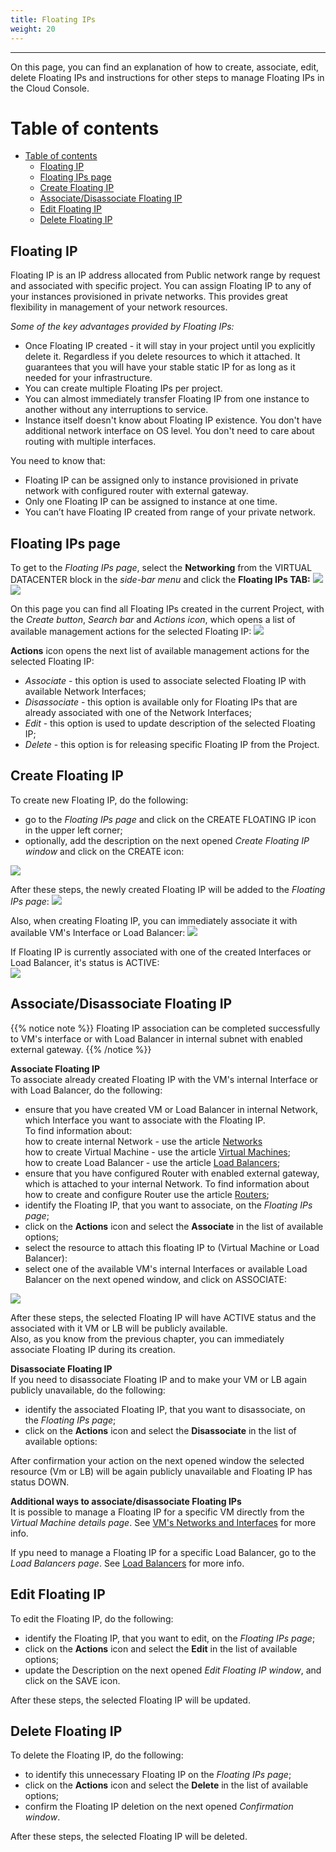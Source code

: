 ```yaml
---
title: Floating IPs
weight: 20
---
```

___
On this page, you can find an explanation of how to create, associate, edit, delete Floating IPs and instructions for other steps to manage Floating IPs in the Cloud Console. 

# Table of contents
- [Table of contents](#table-of-contents)
  - [Floating IP](#floating-ip)
  - [Floating IPs page](#floating-ips-page)
  - [Create Floating IP](#create-floating-ip)
  - [Associate/Disassociate Floating IP](#associatedisassociate-floating-ip)
  - [Edit Floating IP](#edit-floating-ip)
  - [Delete Floating IP](#delete-floating-ip)

## Floating IP
Floating IP is an IP address allocated from Public network range by request and associated with specific project. You can assign Floating IP to any of your instances provisioned in private networks. This provides great flexibility in management of your network resources.

*Some of the key advantages provided by Floating IPs:*
* Once Floating IP created - it will stay in your project until you explicitly delete it. Regardless if you delete resources to which it attached. It guarantees that you will have your stable static IP for as long as it needed for your infrastructure. 
* You can create multiple Floating IPs per project.
* You can almost immediately transfer Floating IP from one instance to another without any interruptions to service. 
* Instance itself doesn't know about Floating IP existence. You don't have additional network interface on OS level. You don't need to care about routing with multiple interfaces.

You need to know that:  
* Floating IP can be assigned only to instance provisioned in private network with configured router with external gateway.  
* Only one Floating IP can be assigned to instance at one time.  
* You can’t have Floating IP created from range of your private network.  

## Floating IPs page
To get to the *Floating IPs page*, select the **Networking** from the VIRTUAL DATACENTER block in the *side-bar menu* and click the **Floating IPs TAB:**
![](../../../assets/images/networks/net-1.png?width=15pc&classes=border,shadow) 
![](../../../assets/images/networks/net-2.png?width=20pc&classes=border,shadow) 

On this page you can find all Floating IPs created in the current Project, with the *Create button*, *Search bar* and *Actions icon*, which opens a list of available management actions for the selected Floating IP:
![](../../../assets/images/networks/net-3.png?classes=border,shadow) 

**Actions** icon opens the next list of available management actions for the selected Floating IP:
- *Associate* - this option is used to associate selected Floating IP with available Network Interfaces;
- *Disassociate* - this option is available only for Floating IPs that are already associated with one of the Network Interfaces; 
- *Edit* - this option is used to update description of the selected Floating IP; 
- *Delete* -  this option is for releasing specific Floating IP from the Project.

## Create Floating IP
To create new Floating IP, do the following:
- go to the *Floating IPs page* and click on the CREATE FLOATING IP icon in the upper left corner;
- optionally, add the description on the next opened *Create Floating IP window* and click on the CREATE icon:    

![](../../../assets/images/networks/net-4.png?width=35pc&classes=border,shadow) 

After these steps, the newly created Floating IP will be added to the *Floating IPs page*:
![](../../../assets/images/networks/net-5.png?classes=border,shadow)

Also, when creating Floating IP, you can immediately associate it with available VM's Interface or Load Balancer:
![](../../../assets/images/networks/net-6.png?width=35pc&classes=border,shadow) 

If Floating IP is currently associated with one of the created Interfaces or Load Balancer, it's status is ACTIVE:  
![](../../../assets/images/networks/net-7.png?classes=border,shadow)

## Associate/Disassociate Floating IP

{{% notice note %}}
Floating IP association can be completed successfully to VM's interface or with Load Balancer in internal subnet with enabled external gateway.
{{% /notice %}}

**Associate Floating IP**  
To associate already created Floating IP with the VM's internal Interface or with Load Balancer, do the following:
- ensure that you have created VM or Load Balancer in internal Network, which Interface you want to associate with the Floating IP.  
  To find information about:  
  how to create internal Network - use the article [Networks](https://docs.ventuscloud.eu/products/networking/networks/)  
  how to create Virtual Machine - use the article [Virtual Machines](https://docs.ventuscloud.eu/products/compute/virtual-machines/);  
    how to create Load Balancer - use the article [Load Balancers](https://docs.ventuscloud.eu/products/networking/load-balancers/);   
- ensure that you have configured Router with enabled external gateway, which is attached to your internal Network.
  To find information about how to create and configure Router use the article [Routers](https://docs.ventuscloud.eu/products/networking/routers/);
- identify the Floating IP, that you want to associate, on the *Floating IPs page*;
- click on the **Actions** icon and select the **Associate** in the list of available options;  
- select the resource to attach this floating IP to (Virtual Machine or Load Balancer):
- select one of the available VM's internal Interfaces or available Load Balancer on the next opened window, and click on ASSOCIATE:

![](../../../assets/images/networks/net-9.png?width=35pc&classes=border,shadow) 

After these steps, the selected Floating IP will have ACTIVE status and the associated with it VM or LB will be publicly available.  
Also, as you know from the previous chapter, you can immediately associate Floating IP during its creation.

**Disassociate Floating IP**  
If you need to disassociate Floating IP and to make your VM or LB again publicly unavailable, do the following:
- identify the associated Floating IP, that you want to disassociate, on the *Floating IPs page*;
- click on the **Actions** icon and select the **Disassociate** in the list of available options:

After confirmation your action on the next opened window the selected resource (Vm or LB) will be again publicly unavailable and Floating IP has status DOWN.

**Additional ways to associate/disassociate Floating IPs**  
It is possible to manage a Floating IP for a specific VM directly from the *Virtual Machine details page*. See [VM's Networks and Interfaces](https://docs.ventuscloud.eu/products/networking/manage-networks/) for more info.

If ypu need to manage a Floating IP for a specific Load Balancer, go to the *Load Balancers page*. See [Load Balancers](https://docs.ventuscloud.eu/products/networking/load-balancers/) for more info.

## Edit Floating IP

To edit the Floating IP, do the following:
- identify the Floating IP, that you want to edit, on the *Floating IPs page*;
- click on the **Actions** icon and select the **Edit** in the list of available options;
- update the Description on the next opened *Edit Floating IP window*, and click on the SAVE icon.

After these steps, the selected Floating IP will be updated.

## Delete Floating IP

To delete the Floating IP, do the following:
- to identify this unnecessary Floating IP on the *Floating IPs page*;
- click on the **Actions** icon and select the **Delete** in the list of available options;
- confirm the Floating IP deletion on the next opened *Confirmation window*.  

After these steps, the selected Floating IP will be deleted.   

